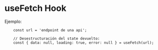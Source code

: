 # useFetch Hook

Ejemplo:
```
    const url = 'endpoint de una api';
    
    // Desestructuración del state devuelto:
    const { data: null, loading: true, error: null } = useFetch(url);
```